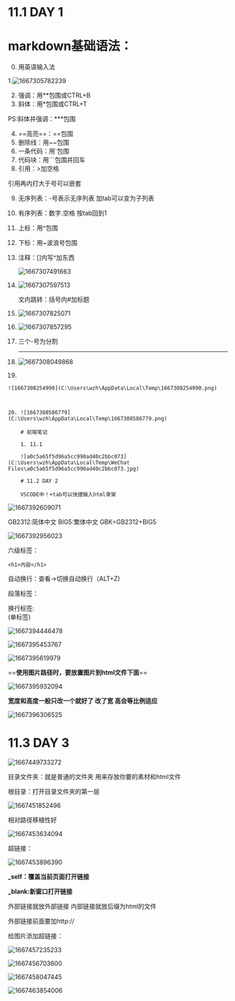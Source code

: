 # 11.1 DAY 1

# markdown基础语法：

0. 用英语输入法

1.![1667305782239](C:\Users\wzh\AppData\Local\Temp\1667305782239.png)



2. 强调：用**包围或CTRL+B
3. 斜体：用*包围或CTRL+T

PS:斜体并强调：***包围

4. ==高亮==：==包围
5. 删除线：用~~包围
6. 一条代码：用`包围
7. 代码块：用```包围并回车
8.  引用：>加空格  

引用再内打大于号可以嵌套

9. 无序列表：-号表示无序列表 加tab可以变为子列表

10. 有序列表：数字.空格 按tab回到1

11. 上标：用^包围

12. 下标：用~波浪号包围

13. 注释：[]内写^加东西

    ![1667307491663](C:\Users\wzh\AppData\Local\Temp\1667307491663.png)

14. ![1667307597513](C:\Users\wzh\AppData\Local\Temp\1667307597513.png)

    文内跳转：括号内#加标题

15. ![1667307825071](C:\Users\wzh\AppData\Local\Temp\1667307825071.png)

16. ![1667307857295](C:\Users\wzh\AppData\Local\Temp\1667307857295.png)

17. 三个-号为分割

    ---

18. ![1667308049868](C:\Users\wzh\AppData\Local\Temp\1667308049868.png)

19. 

    ![1667308254990](C:\Users\wzh\AppData\Local\Temp\1667308254990.png)

     

    20. ![1667308586779](C:\Users\wzh\AppData\Local\Temp\1667308586779.png)

        # 前端笔记 

        1. 11.1

        ![a0c5a65f5d96a5cc990ad40c2bbc073](C:\Users\wzh\AppData\Local\Temp\WeChat Files\a0c5a65f5d96a5cc990ad40c2bbc073.jpg)

        # 11.2 DAY 2

        VSCODE中！+tab可以快捷输入html骨架


![1667392609071](C:\Users\wzh\AppData\Local\Temp\1667392609071.png)

GB2312:简体中文 BIG5:繁体中文 GBK=GB2312+BIG5	

![1667392956023](C:\Users\wzh\AppData\Local\Temp\1667392956023.png)

六级标签：

```<h1>内容</h1>
<h1>内容</h1>
```



自动换行：查看→切换自动换行（ALT+Z)

段落标签：<p>  </p>

换行标签:<br /> (单标签)

![1667394446478](C:\Users\wzh\AppData\Local\Temp\1667394446478.png)

![1667395453767](C:\Users\wzh\AppData\Local\Temp\1667395453767.png)

![1667395619979](C:\Users\wzh\AppData\Local\Temp\1667395619979.png)

==**使用图片路径时，要放置图片到html文件下面**==

![1667395932094](C:\Users\wzh\AppData\Local\Temp\1667395932094.png)

**宽度和高度一般只改一个就好了 改了宽 高会等比例适应**

![1667396306525](C:\Users\wzh\AppData\Local\Temp\1667396306525.png)

# 11.3 DAY 3

![1667449733272](C:\Users\wzh\AppData\Local\Temp\1667449733272.png)

目录文件夹：就是普通的文件夹 用来存放你要的素材和html文件

根目录：打开目录文件夹的第一层

![1667451852496](C:\Users\wzh\AppData\Local\Temp\1667451852496.png)

相对路径移植性好  

![1667453634094](C:\Users\wzh\AppData\Local\Temp\1667453634094.png)

超链接：

![1667453896390](C:\Users\wzh\AppData\Local\Temp\1667453896390.png)

**_self：覆盖当前页面打开链接**

**_blank:新窗口打开链接**

外部链接就放外部链接 内部链接就放后缀为html的文件

外部链接前面要加http://

给图片添加超链接：

![1667457235233](C:\Users\wzh\AppData\Local\Temp\1667457235233.png)

![1667456703600](C:\Users\wzh\AppData\Local\Temp\1667456703600.png) 

![1667458047445](C:\Users\wzh\AppData\Local\Temp\1667458047445.png)

![1667463854006](C:\Users\wzh\AppData\Local\Temp\1667463854006.png)





 	